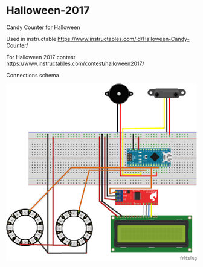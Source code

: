# Halloween-2017
Candy Counter for Halloween

Used in instructable https://www.instructables.com/id/Halloween-Candy-Counter/

For Halloween 2017 contest https://www.instructables.com/contest/halloween2017/

Connections schema

![schema](Halloween_2017_Contest_bb.png)
